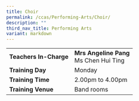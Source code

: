 ```yaml
---
title: Choir
permalink: /ccas/Performing-Arts/Choir/
description: ""
third_nav_title: Performing Arts
variant: markdown
---
```

| | |
| --- | ---|
| **Teachers In-Charge** |**Mrs Angeline Pang**<br> Ms Chen Hui Ting<br>
|**Training Day**|Monday
|**Training Time**|2.00pm to 4.00pm
|**Training Venue**|Band rooms

